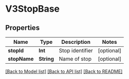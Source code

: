 # V3StopBase

## Properties
Name | Type | Description | Notes
------------ | ------------- | ------------- | -------------
**stopId** | **Int** | Stop identifier | [optional] 
**stopName** | **String** | Name of stop | [optional] 

[[Back to Model list]](../README.md#documentation-for-models) [[Back to API list]](../README.md#documentation-for-api-endpoints) [[Back to README]](../README.md)


